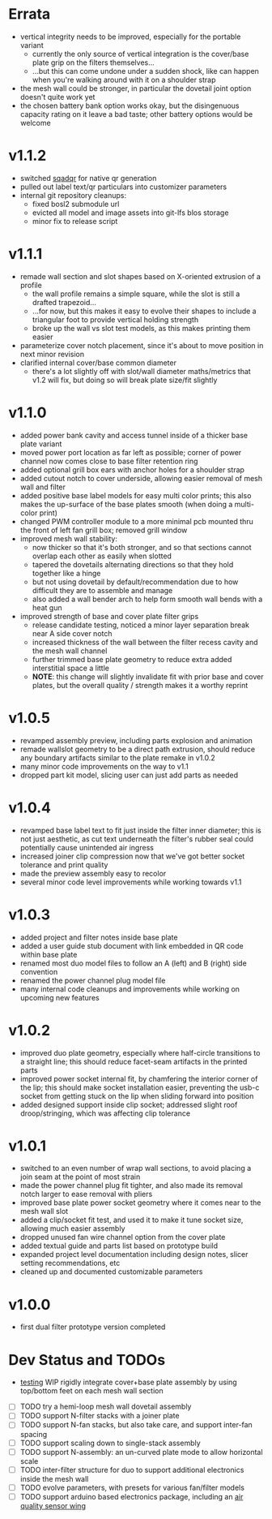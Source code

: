# Errata

- vertical integrity needs to be improved, especially for the portable variant
  - currently the only source of vertical integration is the cover/base plate grip on the filters themselves...
  - ...but this can come undone under a sudden shock, like can happen when you're walking around with it on a shoulder strap
- the mesh wall could be stronger, in particular the dovetail joint option doesn't quite work yet
- the chosen battery bank option works okay, but the disingenuous capacity rating on it leave a bad taste;
  other battery options would be welcome

# v1.1.2

- switched [sqadqr](https://github.com/xypwn/scadqr) for native qr generation
- pulled out label text/qr particulars into customizer parameters
- internal git repository cleanups:
  - fixed bosl2 submodule url
  - evicted all model and image assets into git-lfs blos storage
  - minor fix to release script

# v1.1.1

- remade wall section and slot shapes based on X-oriented extrusion of a profile
  - the wall profile remains a simple square, while the slot is still a drafted trapezoid...
  - ...for now, but this makes it easy to evolve their shapes to include a triangular foot to provide vertical holding strength
  - broke up the wall vs slot test models, as this makes printing them easier
- parameterize cover notch placement, since it's about to move position in next minor revision
- clarified internal cover/base common diameter
  - there's a lot slightly off with slot/wall diameter maths/metrics that v1.2 will fix, but doing so will break plate size/fit slightly

# v1.1.0

- added power bank cavity and access tunnel inside of a thicker base plate variant
- moved power port location as far left as possible; corner of power channel now comes close to base filter retention ring
- added optional grill box ears with anchor holes for a shoulder strap
- added cutout notch to cover underside, allowing easier removal of mesh wall and filter
- added positive base label models for easy multi color prints;
  this also makes the up-surface of the base plates smooth (when doing a multi-color print)
- changed PWM controller module to a more minimal pcb mounted thru the front of left fan grill box; removed grill window
- improved mesh wall stability:
  - now thicker so that it's both stronger, and so that sections cannot overlap each other as easily when slotted
  - tapered the dovetails alternating directions so that they hold together like a hinge
  - but not using dovetail by default/recommendation due to how difficult they are to assemble and manage
  - also added a wall bender arch to help form smooth wall bends with a heat gun
- improved strength of base and cover plate filter grips
  - release candidate testing, noticed a minor layer separation break near A side cover notch
  - increased thickness of the wall between the filter recess cavity and the mesh wall channel
  - further trimmed base plate geometry to reduce extra added interstitial space a little
  - **NOTE**: this change will slightly invalidate fit with prior base and cover plates,
    but the overall quality / strength makes it a worthy reprint

# v1.0.5

- revamped assembly preview, including parts explosion and animation
- remade wallslot geometry to be a direct path extrusion,
  should reduce any boundary artifacts similar to the plate remake in v1.0.2
- many minor code improvements on the way to v1.1
- dropped part kit model, slicing user can just add parts as needed

# v1.0.4

- revamped base label text to fit just inside the filter inner diameter;
  this is not just aesthetic, as cut text underneath the filter's rubber seal could potentially cause unintended air ingress
- increased joiner clip compression now that we've got better socket tolerance and print quality
- made the preview assembly easy to recolor
- several minor code level improvements while working towards v1.1

# v1.0.3

- added project and filter notes inside base plate
- added a user guide stub document with link embedded in QR code within base plate
- renamed most duo model files to follow an A (left) and B (right) side convention
- renamed the power channel plug model file
- many internal code cleanups and improvements while working on upcoming new features

# v1.0.2

- improved duo plate geometry, especially where half-circle transitions to a straight line;
  this should reduce facet-seam artifacts in the printed parts
- improved power socket internal fit, by chamfering the interior corner of the lip;
  this should make socket installation easier, preventing the usb-c socket from
  getting stuck on the lip when sliding forward into position
- added designed support inside clip socket; addressed slight roof droop/stringing, which was affecting clip tolerance

# v1.0.1

- switched to an even number of wrap wall sections, to avoid placing a join seam at the point of most strain
- made the power channel plug fit tighter, and also made its removal notch larger to ease removal with pliers
- improved base plate power socket geometry where it comes near to the mesh wall slot
- added a clip/socket fit test, and used it to make it tune socket size, allowing much easier assembly
- dropped unused fan wire channel option from the cover plate
- added textual guide and parts list based on prototype build
- expanded project level documentation including design notes, slicer setting recommendations, etc
- cleaned up and documented customizable parameters

# v1.0.0

- first dual filter prototype version completed

# Dev Status and TODOs

- [testing] WIP rigidly integrate cover+base plate assembly by using top/bottom feet on each mesh wall section
- [ ] TODO try a hemi-loop mesh wall dovetail assembly
- [ ] TODO support N-filter stacks with a joiner plate
- [ ] TODO support N-fan stacks, but also take care, and support inter-fan spacing
- [ ] TODO support scaling down to single-stack assembly
- [ ] TODO support N-assembly: an un-curved plate mode to allow horizontal scale
- [ ] TODO inter-filter structure for duo to support additional electronics inside the mesh wall
- [ ] TODO evolve parameters, with presets for various fan/filter models
- [ ] TODO support arduino based electronics package, including an [air quality sensor wing][aq_wing]

[aq_wing]: https://hackaday.io/project/168492-the-air-quality-wing

[rc]: https://github.com/jcorbin/pchepa/tree/rc
[testing]: https://github.com/jcorbin/pchepa/tree/testing
[dev]: https://github.com/jcorbin/pchepa/tree/dev
